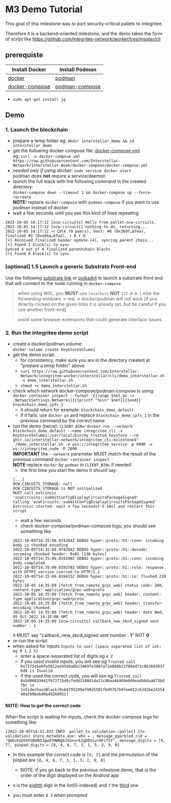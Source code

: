 # M3 Demo Tutorial

This goal of this milestone was to port security-critical pallets to Integritee.

Therefore it is a backend-oriented milestone, and the demo takes the form of script like https://github.com/integritee-network/worker/tree/master/cli

## prerequiste


| Install Docker                                             | Install Podman                                                                |
| ---------------------------------------------------------- | ----------------------------------------------------------------------------- |
| [docker](https://docs.docker.com/engine/install/)          | [podman](https://podman.io/getting-started/installation.html)                 |
| [docker-compose](https://docs.docker.com/compose/install/) | [podman-compose](https://github.com/containers/podman-compose#podman-compose) |

- `sudo apt-get install jq`

## Demo

### 1. Launch the blockchain

- prepare a temp folder eg: `mkdir interstellar_demo && cd interstellar_demo`
- get the following docker compose file: [docker-compose.yml](https://github.com/Interstellar-Network/Interstellar-Book/blob/docker-compose/docker-compose.yml) \
eg: `curl -o docker-compose.yml https://raw.githubusercontent.com/Interstellar-Network/Interstellar-Book/docker-compose/docker-compose.yml`
- *needed only if using docker:* `sudo service docker start` \
  podman does **not** require a service/daemon
- launch the full stack with the following command in the created directory: \
`docker-compose down --timeout 1 && docker-compose up --force-recreate` \
**NOTE:** replace `docker-compose` with `podman-compose` if you want to use podman instead of docker
- wait a few seconds until you see this kind of lines repeating:
```
2022-10-05 14:17:12 [ocw-circuits] Hello from pallet-ocw-circuits.
2022-10-05 14:17:12 [ocw-circuits] nothing to do, returning...
2022-10-05 14:17:12 💤 Idle (0 peers), best: #6 (0x369f…bfea), finalized #3 (0xa66a…6fa2), ⬇ 0 ⬆ 0
[+] Received finalized header update (4), syncing parent chain...
[+] Found 1 block(s) to sync
Synced 4 out of 4 finalized parentchain blocks
[+] Found 0 block(s) to sync
```


### [optional] 1.5 Launch a generic Substrate Front-end

Use the following [substrate link](https://substrate-developer-hub.github.io/substrate-front-end-template/?rpc=ws://localhost:9990) or [polkadot](https://polkadot.js.org/apps/?rpc=ws%3A%2F%2Flocalhost%3A9990#/chainstate) to launch a substrate front end
that will connect to the node running in `docker-compose`

> when using WSL: you **MUST** use `localhost` **NOT** `127.0.0.1` else the forwarding windows -> wsl -> docker/podman will not work [if you directly clicked on the given links it is already set, but be careful if you use another front-end]

> avoid some browser extensions that could generate interface issues


### 2. Run the integritee demo script

- create a docker/podman volume:\
    `docker volume create KeyStoreVolume1`
- get the demo script:
    * for consistency, make sure you are in the directory created at "prepare a temp folder" above
    * `curl https://raw.githubusercontent.com/Interstellar-Network/integritee-worker/interstellar/cli/demo_interstellar.sh -o demo_interstellar.sh`
    * `chmod +x demo_interstellar.sh`
- check which network docker-compose/podman-compose is using:\
  `docker container inspect --format '{{range $net,$v := .NetworkSettings.Networks}}{{printf "%s\n" $net}}{{end}}' blockchain_demo_ipfs_1`
  - it should return for example: `blockchain_demo_default`
  - if it fails: use `docker ps` and replace `blockchain_demo_ipfs_1` in the previous command by the correct name
- run the demo (twice): `CLIENT_BIN="docker run --network blockchain_demo_default --name integritee_cli -v KeyStoreVolume1:/usr/local/bin/my_trusted_keystore --rm ghcr.io/interstellar-network/integritee_cli:milestone4" ./demo_interstellar.sh -V wss://integritee_service -p 9990 -u ws://integritee_node -P 2090` \
  **IMPORTANT** the `--network` parameter MUST match the result of the previous command `docker container inspect`\
  **NOTE** replace `docker` by `podman` in `CLIENT_BIN=` if needed
    * the first time you start the demo it should say:
    ```
    [...]
    OCW_CIRCUITS_STORAGE: null
    OCW_CIRCUITS_STORAGE is NOT initialized
    MUST call extrinsic 'ocwCircuits::submitConfigDisplayCircuitsPackageSigned'
    Calling 'ocwCircuits::submitConfigDisplayCircuitsPackageSigned'
    Extrinsic started: wait a few seconds(~5-10s) and restart this script
    ```
    * wait a few seconds
    * check docker-compose/podman-compose logs; you should see something like
    ```
    2022-10-05T14:35:08.974284Z DEBUG hyper::proto::h1::conn: incoming body is chunked encoding
    2022-10-05T14:35:08.974294Z DEBUG hyper::proto::h1::decode: incoming chunked header: 0x82 (130 bytes)
    2022-10-05T14:35:09.019290Z DEBUG hyper::proto::h1::conn: incoming body completed
    2022-10-05T14:35:09.019378Z DEBUG hyper::proto::h1::role: response with HTTP2 version coerced to HTTP/1.1
    2022-10-05T14:35:09.019433Z DEBUG hyper::proto::h1::io: flushed 220 bytes
    2022-10-05 14:35:09 [fetch_from_remote_grpc_web] status code: 200, content_type: application/grpc-web+proto
    2022-10-05 14:35:09 [fetch_from_remote_grpc_web] header: content-type application/grpc-web+proto
    2022-10-05 14:35:09 [fetch_from_remote_grpc_web] header: transfer-encoding chunked
    2022-10-05 14:35:09 [fetch_from_remote_grpc_web] header: date Wed, 05 Oct 2022 14:35:08 GMT
    2022-10-05 14:35:09 [ocw-circuits] callback_new_skcd_signed sent number : 1
    ```
    it MUST say "callback_new_skcd_signed sent number : **1**" NOT **0**
- re-run the script
- when asked for inputs `Inputs to use? [space separated list of int; eg 0 1 2 3]`
    * enter a space-separated list of digits eg `4 2`
    * if you used invalid inputs, you will see eg `Trusted call 0x7275e5e0fe5812ee9560a6b23469fe3007af3a080b11f88ad71c66364393f6d8 is Invalid`
    * if the used the correct code, you will see eg `Trusted call 0xbd86033441f672f15d6cfedd3180d1da21c86aa46469e0d4eadb6daa673b87bc is InSidechainBlock(0xb8795299ef99d5501f6d9767b9fee012c6342be2435440a598bebd6b49260951)`

#### NOTE: How to get the correct code

When the script is waiting for inputs, check the docker-compose logs for something like:
```
[2022-10-05T14:41:43Z INFO  pallet_tx_validation::pallet] [tx-validation] store_metadata_aux: who = , message_pgarbled_cid = "QmbcKoDVkFQDQRDJgwd7HWMgbJ5GnurEZgDEUivn9Fsf5Y", message_digits = [9, 7], pinpad_digits = [8, 4, 6, 7, 3, 1, 5, 2, 9, 0]
```

* In this example the correct code is `[9, 7]` and the permutation of the pinpad are `[8, 4, 6, 7, 3, 1, 5, 2, 9, 0]`
    * NOTE: if you go back to the previous milestone demo, that is the order of the digit displayed on the Android app

* `9` is the <u>eighth</u> digit in the list(0-indexed) and `7` the <u>third</u> one
* you must enter `8 3` when prompted
